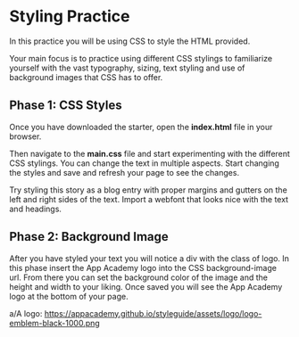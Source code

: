 # Styling Practice

In this practice you will be using CSS to style the HTML provided.

Your main focus is to practice using different CSS stylings to familiarize
yourself with the vast typography, sizing, text styling and use of background
images that CSS has to offer.

## Phase 1: CSS Styles

Once you have downloaded the starter, open the __index.html__ file in your
browser.

Then navigate to the __main.css__ file and start experimenting with the
different CSS stylings. You can change the text in multiple aspects. Start
changing the styles and save and refresh your page to see the changes.

Try styling this story as a blog entry with proper margins and gutters on the
left and right sides of the text. Import a webfont that looks nice with the
text and headings.

## Phase 2: Background Image

After you have styled your text you will notice a div with the class of logo.
In this phase insert the App Academy logo into the CSS background-image url.
From there you can set the background color of the image and the height and
width to your liking. Once saved you will see the App Academy logo at the bottom
of your page.

a/A logo: https://appacademy.github.io/styleguide/assets/logo/logo-emblem-black-1000.png

